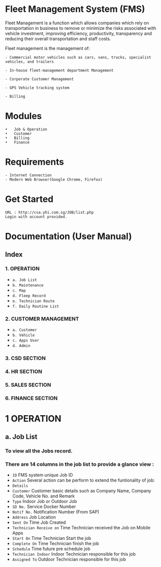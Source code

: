 # Fleet Management System (FMS)

  Fleet Management is a function which allows companies which rely on transportation in business to remove or minimize the risks associated with vehicle investment, improving efficiency, productivity, transparency and reducing their overall transportation and staff costs.

  Fleet management is the management of:
  
    - Commercial motor vehicles such as cars, vans, trucks, specialist vehicles, and trailers
    
    - In-house fleet-management department Management
    
    - Corporate Customer Management
    
    - GPS Vehicle tracking system
    
    - Billing 

# Modules
    •	Job & Operation
    •	Customer
    •	Billing
    •	Finance
    
    

# Requirements
    - Internet Connection
    - Modern Web Browser(Google Chrome, Firefox)

# Get Started
    URL : http://csa.yhi.com.sg/JOB/list.php
    Login with account provided.

# Documentation (User Manual)
## Index
### 1. OPERATION
  - `a. Job List`
  - `b. Maintenance`
  - `c. Map`
  - `d. Fleep Record`
  - `e. Technician Route`
  - `f. Daily Routine List`
  
  
### 2. CUSTOMER MANAGEMENT
  - `a. Customer`
  - `b. Vehicle`
  - `c. Apps User`
  - `d. Admin`
### 3. CSD SECTION
### 4. HR SECTION
### 5. SALES SECTION
### 6. FINANCE SECTION

# 1  OPERATION
## a. Job List
### To view all the Jobs record.
### There are 14 columns in the job list to provide a glance view :
- `ID`  FMS system unique Job ID 
- `Action`  Several action can be perform to extend the funtionality of job:
- ``Details``
- `Customer`  Customer basic details such as Company Name, Company Code, Vehicle No. and Remark
- `Type`  Indoor Job or Outdoor Job
- `SD No.`  Service Docker Number
- `Notif No.`  Notification Number (From SAP)
- `Address`  Job Location
- `Sent On`  Time Job Created
- `Technician Receive on`  Time Technician received the Job on Mobile Apps
- `Start On`  Time Technician Start the job
- `Complete On`  Time Technician finish the job
- `Schedule`  Time future pre schedule job 
- `Technician Indoor`  Indoor Technician responsible for this job
- `Assigned To`  Outdoor Technician responsible for this job


